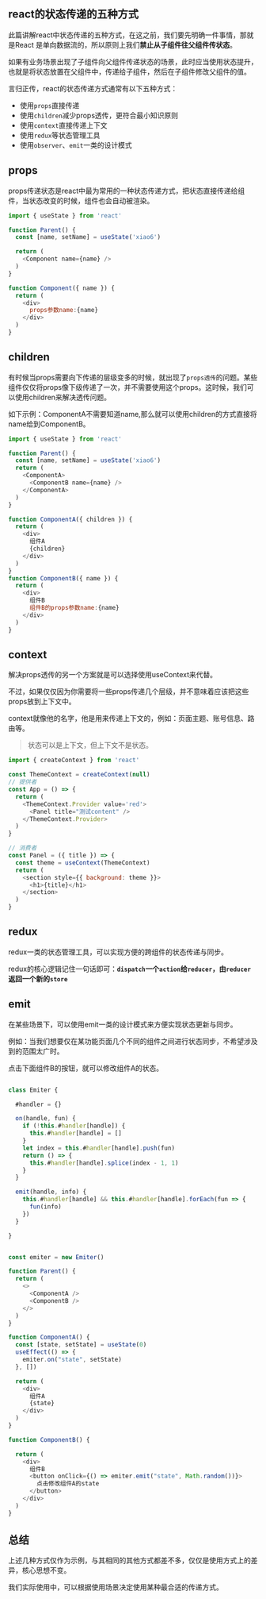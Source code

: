 ## react的状态传递的五种方式

此篇讲解react中状态传递的五种方式，在这之前，我们要先明确一件事情，那就是React 是单向数据流的，所以原则上我们**禁止从子组件往父组件传状态**。

如果有业务场景出现了子组件向父组件传递状态的场景，此时应当使用状态提升，也就是将状态放置在父组件中，传递给子组件，然后在子组件修改父组件的值。

言归正传，react的状态传递方式通常有以下五种方式：

* 使用`props`直接传递
* 使用`children`减少props透传，更符合最小知识原则
* 使用`context`直接传递上下文 
* 使用`redux`等状态管理工具
* 使用`observer`、`emit`一类的设计模式

## props

props传递状态是react中最为常用的一种状态传递方式，把状态直接传递给组件，当状态改变的时候，组件也会自动被渲染。

```js
import { useState } from 'react'

function Parent() {
  const [name, setName] = useState('xiao6')

  return (
    <Component name={name} />
  )
}

function Component({ name }) {
  return (
    <div>
      props参数name:{name}
    </div>
  )
}
```

## children

有时候当props需要向下传递的层级变多的时候，就出现了`props透传`的问题。某些组件仅仅将props像下级传递了一次，并不需要使用这个props。这时候，我们可以使用children来解决透传问题。

如下示例：ComponentA不需要知道name,那么就可以使用children的方式直接将name给到ComponentB。

```js
import { useState } from 'react'

function Parent() {
  const [name, setName] = useState('xiao6')
  return (
    <ComponentA>
      <ComponentB name={name} />
    </ComponentA>
  )
}

function ComponentA({ children }) {
  return (
    <div>
      组件A
      {children}
    </div>
  )
}
function ComponentB({ name }) {
  return (
    <div>
      组件B
      组件B的props参数name:{name}
    </div>
  )
}
```

## context

解决props透传的另一个方案就是可以选择使用useContext来代替。

不过，如果仅仅因为你需要将一些props传递几个层级，并不意味着应该把这些props放到上下文中。

context就像他的名字，他是用来传递上下文的，例如：页面主题、账号信息、路由等。

> 状态可以是上下文，但上下文不是状态。

```js
import { createContext } from 'react'

const ThemeContext = createContext(null)
// 提供者
const App = () => {
  return (
    <ThemeContext.Provider value='red'>
      <Panel title="测试content" />
    </ThemeContext.Provider>
  )
}

// 消费者
const Panel = ({ title }) => {
  const theme = useContext(ThemeContext)
  return (
    <section style={{ background: theme }}>
      <h1>{title}</h1>
    </section>
  )
}

```

## redux

redux一类的状态管理工具，可以实现方便的跨组件的状态传递与同步。

redux的核心逻辑记住一句话即可：**`dispatch`一个`action`给`reducer`，由`reducer`返回一个新的`store`**

## emit

在某些场景下，可以使用emit一类的设计模式来方便实现状态更新与同步。

例如：当我们想要仅在某功能页面几个不同的组件之间进行状态同步，不希望涉及到的范围太广时。

点击下面组件B的按钮，就可以修改组件A的状态。
```js

class Emiter {

  #handler = {}

  on(handle, fun) {
    if (!this.#handler[handle]) {
      this.#handler[handle] = []
    }
    let index = this.#handler[handle].push(fun)
    return () => {
      this.#handler[handle].splice(index - 1, 1)
    }
  }

  emit(handle, info) {
    this.#handler[handle] && this.#handler[handle].forEach(fun => {
      fun(info)
    })
  }

}


const emiter = new Emiter()

function Parent() {
  return (
    <>
      <ComponentA />
      <ComponentB />
    </>
  )
}

function ComponentA() {
  const [state, setState] = useState(0)
  useEffect(() => {
    emiter.on("state", setState)
  }, [])

  return (
    <div>
      组件A
      {state}
    </div>
  )
}

function ComponentB() {

  return (
    <div>
      组件B
      <button onClick={() => emiter.emit("state", Math.random())}>
        点击修改组件A的state
      </button>
    </div>
  )
}

```

## 总结

上述几种方式仅作为示例，与其相同的其他方式都差不多，仅仅是使用方式上的差异，核心思想不变。

我们实际使用中，可以根据使用场景决定使用某种最合适的传递方式。
